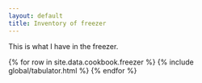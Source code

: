 ```yaml
---
layout: default
title: Inventory of freezer
---
```


This is what I have in the freezer.

<table>
  {% for row  in site.data.cookbook.freezer %}
{% include global/tabulator.html %}
  {% endfor %}
</table>